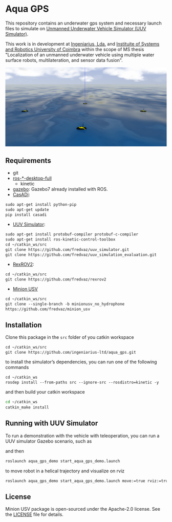 # Aqua GPS

This repository contains an underwater gps system and necessary launch files to
simulate on [Unmanned Underwater Vehicle Simulator (UUV Simulator)](https://github.com/uuvsimulator/uuv_simulator).

This work is in development at [Ingeniarius, Lda.](http://ingeniarius.pt/) and [Instituite of Systems and Robotics University of Coimbra](https://www.isr.uc.pt/) within the scope of MS thesis "Localization of an unmanned underwater vehicle using multiple water surface robots, multilateration, and sensor data fusion".

<p align="center">
  <img src="doc/imgs/aqua_gps4.png">
</p>


## Requirements

- git
- [ros-\*-desktop-full](http://wiki.ros.org/ROS/Installation)
  - kinetic
- [gazebo](http://gazebosim.org): Gazebo7 already installed with ROS.
- [CasADi](https://github.com/casadi/casadi/wiki/InstallationInstructions):

```
sudo apt-get install python-pip
sudo apt-get update
pip install casadi
```

- [UUV Simulator](https://uuvsimulator.github.io/installation.html):

```
sudo apt-get install protobuf-compiler protobuf-c-compiler
sudo apt-get install ros-kinetic-control-toolbox
cd ~/catkin_ws/src
git clone https://github.com/fredvaz/uuv_simulator.git
git clone https://github.com/fredvaz/uuv_simulation_evaluation.git
```

- [RexROV2](https://github.com/fredvaz/rexrov2):

```
cd ~/catkin_ws/src
git clone https://github.com/fredvaz/rexrov2
```

- [Minion USV](https://github.com/fredvaz/minion_usv/tree/minionusv_no_hydrophone)

```
cd ~/catkin_ws/src
git clone --single-branch -b minionusv_no_hydrophone https://github.com/fredvaz/minion_usv
```

## Installation 

Clone this package in the `src` folder of you catkin workspace

```
cd ~/catkin_ws/src
git clone https://github.com/ingeniarius-ltd/aqua_gps.git
```

to install the simulator’s dependencies, you can run one of the following commands

```
cd ~/catkin_ws
rosdep install --from-paths src --ignore-src --rosdistro=kinetic -y
```

and then build your catkin workspace

```bash
cd ~/catkin_ws
catkin_make install
```

## Running with UUV Simulator

To run a demonstration with the vehicle with teleoperation, you can run a UUV
simulator Gazebo scenario, such as

and then

```bash
roslaunch aqua_gps_demo start_aqua_gps_demo.launch
```
to move robot in a helical trajectory and visualize on rviz

```bash
roslaunch aqua_gps_demo start_aqua_gps_demo.launch move:=true rviz:=true
```

## License

Minion USV package is open-sourced under the Apache-2.0 license. See the
[LICENSE](LICENSE) file for details.
